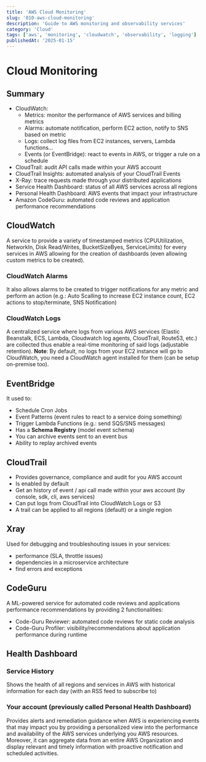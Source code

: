 ```yaml
---
title: 'AWS Cloud Monitoring'
slug: '010-aws-cloud-monitoring'
description: 'Guide to AWS monitoring and observability services'
category: 'Cloud'
tags: ['aws', 'monitoring', 'cloudwatch', 'observability', 'logging']
publishedAt: '2025-01-15'
---
```


# Cloud Monitoring

## Summary

- CloudWatch:
  - Metrics: monitor the performance of AWS services and billing metrics
  - Alarms: automate notification, perform EC2 action, notify to SNS based on metric
  - Logs: collect log files from EC2 instances, servers, Lambda functions…
  - Events (or EventBridge): react to events in AWS, or trigger a rule on a schedule
- CloudTrail: audit API calls made within your AWS account
- CloudTrail Insights: automated analysis of your CloudTrail Events
- X-Ray: trace requests made through your distributed applications
- Service Health Dashboard: status of all AWS services across all regions
- Personal Health Dashboard: AWS events that impact your infrastructure
- Amazon CodeGuru: automated code reviews and application performance recommendations

## CloudWatch

A service to provide a variety of timestamped metrics (CPUUtilization, NetworkIn, Disk Read/Writes, BucketSizeByes, ServiceLimits) for every services in AWS allowing for the creation of dashboards (even allowing custom metrics to be created).

### CloudWatch Alarms

It also allows alarms to be created to trigger notifications for any metric and perform an action (e.g.: Auto Scalling to increase EC2 instance count, EC2 actions to stop/terminate, SNS Notification)

### CloudWatch Logs

A centralized service where logs from various AWS services (Elastic Beanstalk, ECS, Lambda, Cloudwatch log agents, CloudTrail, Route53, etc.) are collected thus enable a real-time monitoring of said logs (adjustable retention).
**Note**: By default, no logs from your EC2 instance will go to CloudWatch, you need a CloudWatch agent installed for them (can be setup on-premise too).

## EventBridge

It used to:

- Schedule Cron Jobs
- Event Patterns (event rules to react to a service doing something)
- Trigger Lambda Functions (e.g.: send SQS/SNS messages)
- Has a **Schema Registry** (model event schema)
- You can archive events sent to an event bus
- Ability to replay archived events

## CloudTrail

- Provides governance, compliance and audit for you AWS account
- Is enabled by default
- Get an history of event / api call made within your aws account (by console, sdk, cli, aws services)
- Can put logs from CloudTrail into CloudWatch Logs or S3
- A trail can be applied to all regions (default) or a single region

## Xray

Used for debugging and troubleshouting issues in your services:

- performance (SLA, throttle issues)
- dependencies in a microservice architecture
- find errors and exceptions

## CodeGuru

A ML-powered service for automated code reviews and applications performance recommendations by providing 2 functionalities:

- Code-Guru Reviewer: automated code reviews for static code analysis
- Code-Guru Profiler: visibility/recommendations about application performance during runtime

## Health Dashboard

### Service History

Shows the health of all regions and services in AWS with historical information for each day (with an RSS feed to subscribe to)

### Your account (previously called Personal Health Dashboard)

Provides alerts and remediation guidance when AWS is experiencing events that may impact you by providing a personalized view into the performance and availability of the AWS services underlying you AWS resources. Moreover, it can aggregate data from an entire AWS Organization and display relevant and timely information with proactive notification and scheduled activities.
